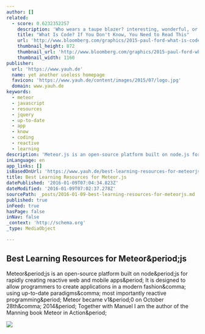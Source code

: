 ```yaml
---
author: []
related:
  - score: 0.6232352257
    description: 'Who wears a taupe blazer? interesting, wonderful, or disturbing way. A computer is a clock with benefits. They all work the same, doing second-grade math, one step at a time: Tick, take a number and put it in box one. Tick, take another number, put it in box two.'
    title: "What Is Code? If You Don't Know, You Need to Read This"
    url: 'http://www.bloomberg.com/graphics/2015-paul-ford-what-is-code/'
    thumbnail_height: 872
    thumbnail_url: 'http://www.bloomberg.com/graphics/2015-paul-ford-what-is-code/images/promo.jpg'
    thumbnail_width: 1160
publisher:
  url: 'https://www.yauh.de'
  name: yet another useless homepage
  favicon: 'https://www.yauh.de/content/images/2015/07/logo.jpg'
  domain: www.yauh.de
keywords:
  - meteor
  - javascript
  - resources
  - jquery
  - up-to-date
  - app
  - know
  - coding
  - reactive
  - learning
description: 'Meteor.js is an open-source platform built on node.js for rapidly creating reactive web and mobile apps. It is designed to allow programmers to create applications in a modern fashion, using up-to-date paradigms, most importantly reactive programming. Meteor became v1.0 on October 28th, 2014. Together with Manuel I am the author of the Manning book Meteor in Action.'
inLanguage: en
app_links: []
isBasedOnUrl: 'https://www.yauh.de/best-learning-resources-for-meteorjs/'
title: Best Learning Resources for Meteor.js
datePublished: '2016-01-09T07:04:34.823Z'
dateModified: '2016-01-09T07:02:37.278Z'
sourcePath: _posts/2016-01-09-best-learning-resources-for-meteorjs.md
published: true
inFeed: true
hasPage: false
inNav: false
_context: 'http://schema.org'
_type: MediaObject

---
```

<article style=""><h1>Best Learning Resources for Meteor&amp;period;js</h1><p>Meteor&amp;period;js is an open-source platform built on node&amp;period;js for rapidly creating reactive web and mobile apps&amp;period; It is designed to allow programmers to create applications in a modern fashion&amp;comma; using up-to-date paradigms&amp;comma; most importantly reactive programming&amp;period; Meteor became v1&amp;period;0 on October 28th&amp;comma; 2014&amp;period; Together with Manuel I am the author of the Manning book Meteor in Action&amp;period;</p><img src="https://www.yauh.de/content/images/2015/07/logo.jpg" /></article>